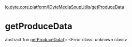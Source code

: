 [io.dyte.core.platform](../index.md)/[IDyteMediaSoupUtils](index.md)/[getProduceData](get-produce-data.md)

# getProduceData


abstract fun [getProduceData](get-produce-data.md)(): &lt;Error class: unknown class&gt;
